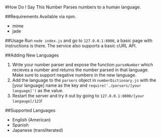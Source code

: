 #How Do I Say This Number
Parses numbers to a human language.

##Requirements
Available via npm.
 - mime
 - jade

##Usage
Run `node index.js` and go to `127.0.0.1:8000`, a basic page with instructions is there. The service also supports a basic cURL API.

##Adding New Languages
1. Write your number parser and expose the function `parseNumber` which recieves a number and returns the number parsed in that language. Make sure to support negative numbers in the new language.
2. Add the language to the `parsers` object in `numberDictionary.js` with the [your language] name as the key and `require('./parsers/[your language]')` as the value.
3. Restart the server and try it out by going to `127.0.0.1:8000/[your langauge]/123`!

##Supported Languages

- English (American)
- Spanish
- Japanese (transliterated)
